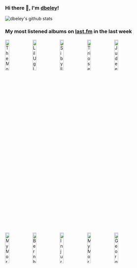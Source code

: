 ### Hi there 👋, I'm [dbeley](https://dbeley.ovh/en)!

![dbeley's github stats](https://github-readme-stats.vercel.app/api?username=dbeley)

### My most listened albums on [last.fm](https://www.last.fm/user/d_beley) in the last week

[<img src='https://lastfm.freetls.fastly.net/i/u/300x300/48b34c8aa69741f8b050f46cd7715804.png' width='16%' height='16%' alt='The Mothers of Invention - Were Only in It for the Money'>](https://www.last.fm/music/the%2bmothers%2bof%2binvention/we%2527re%2bonly%2bin%2bit%2bfor%2bthe%2bmoney)&nbsp;
[<img src='https://lastfm.freetls.fastly.net/i/u/300x300/96957aa972e58b527f931d60b62f1714.jpg' width='16%' height='16%' alt='Lil Ugly Mane - VOLCANIC BIRD ENEMY AND THE VOICED CONCERN'>](https://www.last.fm/music/lil%2bugly%2bmane/volcanic%2bbird%2benemy%2band%2bthe%2bvoiced%2bconcern)&nbsp;
[<img src='https://lastfm.freetls.fastly.net/i/u/300x300/047bbf93c6514df8aeecf5c88bdba15d.png' width='16%' height='16%' alt='Sibylle Baier - Colour Green'>](https://www.last.fm/music/sibylle%2bbaier/colour%2bgreen)&nbsp;
[<img src='https://lastfm.freetls.fastly.net/i/u/300x300/400dc3c0fe064e739424f2f1bf95561b.jpg' width='16%' height='16%' alt='Triosence - Turning Points'>](https://www.last.fm/music/triosence/turning%2bpoints)&nbsp;
[<img src='https://lastfm.freetls.fastly.net/i/u/300x300/81eb8c79160243fbc311c85c995f91ed.jpg' width='16%' height='16%' alt='Judee Sill - Judee Sill'>](https://www.last.fm/music/judee%2bsill/judee%2bsill)&nbsp;
<br>
[<img src='https://lastfm.freetls.fastly.net/i/u/300x300/1c2942ffc98a420282dd0597ece33fb6.png' width='16%' height='16%' alt='My Morning Jacket - It Still Moves'>](https://www.last.fm/music/my%2bmorning%2bjacket/it%2bstill%2bmoves)&nbsp;
[<img src='https://lastfm.freetls.fastly.net/i/u/300x300/1775c38d1353f721424e1adff5b7648a.jpg' width='16%' height='16%' alt='Bernhard Rainer Schüler - When You Come Home'>](https://www.last.fm/music/bernhard%2brainer%2bsch%25c3%25bcler/when%2byou%2bcome%2bhome)&nbsp;
[<img src='https://lastfm.freetls.fastly.net/i/u/300x300/0f605ea6f6dc065b79d53924d8971272.jpg' width='16%' height='16%' alt='Injury Reserve - By the Time I Get to Phoenix'>](https://www.last.fm/music/injury%2breserve/by%2bthe%2btime%2bi%2bget%2bto%2bphoenix)&nbsp;
[<img src='https://lastfm.freetls.fastly.net/i/u/300x300/46577e3f165d4cbbb70dd6fb5b344b4f.png' width='16%' height='16%' alt='My Morning Jacket - Z'>](https://www.last.fm/music/my%2bmorning%2bjacket/z)&nbsp;
[<img src='https://lastfm.freetls.fastly.net/i/u/300x300/9ff10d1ee2cd01c6786ae788447282f8.jpg' width='16%' height='16%' alt='Georges Brassens - Georges Brassens Interprète Ses Dernières Compositions N°2'>](https://www.last.fm/music/georges%2bbrassens/georges%2bbrassens%2binterpr%25c3%25a8te%2bses%2bderni%25c3%25a8res%2bcompositions%2bn%25c2%25b02)&nbsp;
<br>

